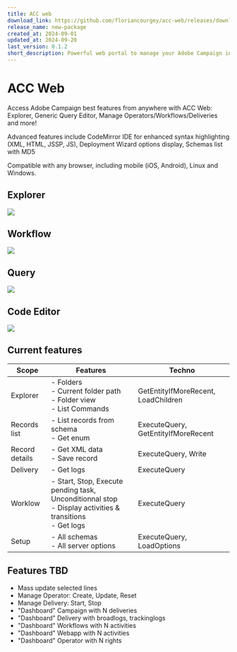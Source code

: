 ```yaml
---
title: ACC web
download_link: https://github.com/floriancourgey/acc-web/releases/download/0.1.2/unofficialacc-acc_web.xml
release_name: new-package
created_at: 2024-09-01
updated_at: 2024-09-20
last_version: 0.1.2
short_description: Powerful web portal to manage your Adobe Campaign instance!
---
```


<!--more-->

# ACC Web

Access Adobe Campaign best features from anywhere with ACC Web: Explorer, Generic Query Editor, Manage Operators/Workflows/Deliveries and more!

Advanced features include CodeMirror IDE for enhanced syntax highlighting (XML, HTML, JSSP, JS), Deployment Wizard options display, Schemas list with MD5

Compatible with any browser, including mobile (iOS, Android), Linux and Windows.

## Explorer
![](https://github.com/floriancourgey/acc-web/raw/main/doc/explorer.png)

## Workflow
![](https://github.com/floriancourgey/acc-web/raw/main/doc/workflow-execution.png)

## Query
![](https://github.com/floriancourgey/acc-web/raw/main/doc/generic-query-editor.png)

## Code Editor
![](https://github.com/floriancourgey/acc-web/raw/main/doc/code-editor.png)

## Current features

|Scope|Features|Techno|
|-|-|-|
|Explorer|- Folders<br>- Current folder path<br>- Folder view<br>- List Commands|GetEntityIfMoreRecent, LoadChildren|
|Records list |- List records from schema<br>- Get enum|ExecuteQuery, GetEntityIfMoreRecent|
|Record details|- Get XML data<br>- Save record|ExecuteQuery, Write|
|Delivery|- Get logs|ExecuteQuery|
|Worklow|- Start, Stop, Execute pending task, Unconditionnal stop<br>- Display activities & transitions<br>- Get logs|ExecuteQuery|
|Setup|- All schemas<br>- All server options|ExecuteQuery, LoadOptions|

## Features TBD

- Mass update selected lines
- Manage Operator: Create, Update, Reset
- Manage Delivery: Start, Stop
- "Dashboard" Campaign with N deliveries
- "Dashboard" Delivery with broadlogs, trackinglogs
- "Dashboard" Workflows with N activities
- "Dashboard" Webapp with N activities
- "Dashboard" Operator with N rights

